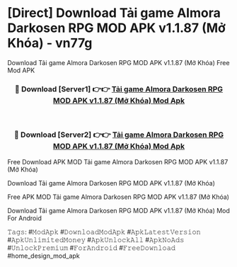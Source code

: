 # [Direct] Download Tải game Almora Darkosen RPG MOD APK v1.1.87 (Mở Khóa) - vn77g
Download Tải game Almora Darkosen RPG MOD APK v1.1.87 (Mở Khóa) Free Mod APK

<div align="center">
<h3>🔴 Download [Server1] 👉👉 <a href="https://apk-comot.site?title=Tải_game_Almora_Darkosen_RPG_MOD_APK_v1.1.87_(Mở_Khóa)">Tải game Almora Darkosen RPG MOD APK v1.1.87 (Mở Khóa) Mod Apk</a></h3><br>

<h3>🔴 Download [Server2] 👉👉 <a href="https://apk-comot.site?title=Tải_game_Almora_Darkosen_RPG_MOD_APK_v1.1.87_(Mở_Khóa)">Tải game Almora Darkosen RPG MOD APK v1.1.87 (Mở Khóa) Mod Apk</a></h3>
</div>


Free Download APK MOD Tải game Almora Darkosen RPG MOD APK v1.1.87 (Mở Khóa)

Download Tải game Almora Darkosen RPG MOD APK v1.1.87 (Mở Khóa) 

Free APK MOD Tải game Almora Darkosen RPG MOD APK v1.1.87 (Mở Khóa) 

Download Tải game Almora Darkosen RPG MOD APK v1.1.87 (Mở Khóa) Mod For Android

𝚃𝚊𝚐𝚜: #𝙼𝚘𝚍𝙰𝚙𝚔 #𝙳𝚘𝚠𝚗𝚕𝚘𝚊𝚍𝙼𝚘𝚍𝙰𝚙𝚔 #𝙰𝚙𝚔𝙻𝚊𝚝𝚎𝚜𝚝𝚅𝚎𝚛𝚜𝚒𝚘𝚗 #𝙰𝚙𝚔𝚄𝚗𝚕𝚒𝚖𝚒𝚝𝚎𝚍𝙼𝚘𝚗𝚎𝚢 #𝙰𝚙𝚔𝚄𝚗𝚕𝚘𝚌𝚔𝙰𝚕𝚕 #𝙰𝚙𝚔𝙽𝚘𝙰𝚍𝚜 #𝚄𝚗𝚕𝚘𝚌𝚔𝙿𝚛𝚎𝚖𝚒𝚞𝚖 #𝙵𝚘𝚛𝙰𝚗𝚍𝚛𝚘𝚒𝚍 #𝙵𝚛𝚎𝚎𝙳𝚘𝚠𝚗𝚕𝚘𝚊𝚍 #home_design_mod_apk